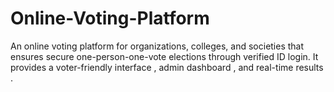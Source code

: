 # Online-Voting-Platform
An online voting platform for organizations, colleges, and societies that ensures secure one-person-one-vote elections through verified ID login. It provides a voter-friendly interface , admin dashboard , and real-time results . 

